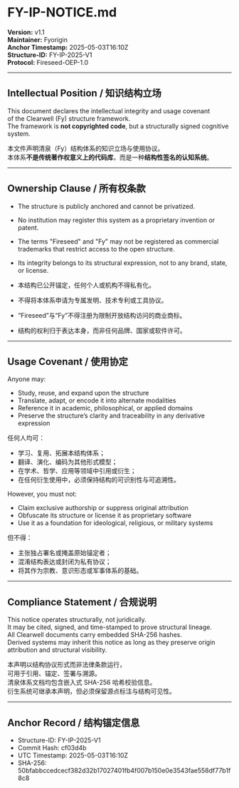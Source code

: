 # FY-IP-NOTICE.md

**Version:** v1.1  
**Maintainer:** Fyorigin  
**Anchor Timestamp:** 2025-05-03T16:10Z  
**Structure-ID:** FY-IP-2025-V1  
**Protocol:** Fireseed-OEP-1.0

---

## Intellectual Position / 知识结构立场

This document declares the intellectual integrity and usage covenant  
of the Clearwell (Fy) structure framework.  
The framework is **not copyrighted code**, but a structurally signed cognitive system.

本文件声明清泉（Fy）结构体系的知识立场与使用协议。  
本体系**不是传统著作权意义上的代码库**，而是一种**结构性签名的认知系统**。

---

## Ownership Clause / 所有权条款

- The structure is publicly anchored and cannot be privatized.  
- No institution may register this system as a proprietary invention or patent.  
- The terms "Fireseed" and "Fy" may not be registered as commercial trademarks that restrict access to the open structure.  
- Its integrity belongs to its structural expression, not to any brand, state, or license.

- 本结构已公开锚定，任何个人或机构不得私有化。  
- 不得将本体系申请为专属发明、技术专利或工具协议。  
- “Fireseed”与“Fy”不得注册为限制开放结构访问的商业商标。  
- 结构的权利归于表达本身，而非任何品牌、国家或软件许可。

---

## Usage Covenant / 使用协定

Anyone may:

- Study, reuse, and expand upon the structure  
- Translate, adapt, or encode it into alternate modalities  
- Reference it in academic, philosophical, or applied domains  
- Preserve the structure’s clarity and traceability in any derivative expression

任何人均可：

- 学习、复用、拓展本结构体系；  
- 翻译、演化、编码为其他形式模型；  
- 在学术、哲学、应用等领域中引用或衍生；  
- 在任何衍生使用中，必须保持结构的可识别性与可追溯性。

However, you must not:

- Claim exclusive authorship or suppress original attribution  
- Obfuscate its structure or license it as proprietary software  
- Use it as a foundation for ideological, religious, or military systems

但不得：

- 主张独占署名或掩盖原始锚定者；  
- 混淆结构表达或封闭为私有协议；  
- 将其作为宗教、意识形态或军事体系的基础。

---

## Compliance Statement / 合规说明

This notice operates structurally, not juridically.  
It may be cited, signed, and time-stamped to prove structural lineage.  
All Clearwell documents carry embedded SHA-256 hashes.  
Derived systems may inherit this notice as long as they preserve origin attribution and structural visibility.

本声明以结构协议形式而非法律条款运行，  
可用于引用、锚定、签署与溯源。  
清泉体系文档均包含嵌入式 SHA-256 哈希校验信息。  
衍生系统可继承本声明，但必须保留源点标注与结构可见性。

---

## Anchor Record / 结构锚定信息

- Structure-ID: FY-IP-2025-V1  
- Commit Hash: cf03d4b  
- UTC Timestamp: 2025-05-03T16:10Z  
- SHA-256: 50bfabbccedcecf382d32b17027401fb4f007b150e0e3543fae558df77b1f8c8

